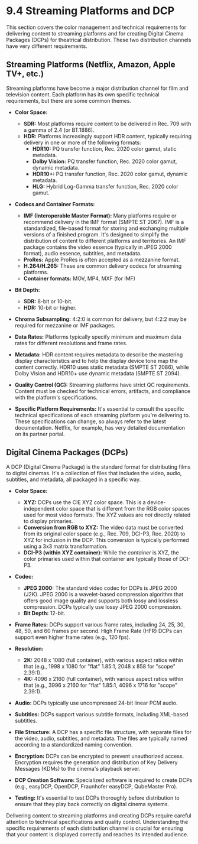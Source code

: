 # 9.4 Streaming Platforms and DCP

This section covers the color management and technical requirements for delivering content to streaming platforms and for creating Digital Cinema Packages (DCPs) for theatrical distribution. These two distribution channels have very different requirements.

## Streaming Platforms (Netflix, Amazon, Apple TV+, etc.)

Streaming platforms have become a major distribution channel for film and television content. Each platform has its own specific technical requirements, but there are some common themes.

*   **Color Space:**
    *   **SDR:** Most platforms require content to be delivered in Rec. 709 with a gamma of 2.4 (or BT.1886).
    *   **HDR:**  Platforms increasingly support HDR content, typically requiring delivery in one or more of the following formats:
        *   **HDR10:** PQ transfer function, Rec. 2020 color gamut, static metadata.
        *   **Dolby Vision:** PQ transfer function, Rec. 2020 color gamut, dynamic metadata.
        *   **HDR10+:** PQ transfer function, Rec. 2020 color gamut, dynamic metadata.
        *   **HLG:** Hybrid Log-Gamma transfer function, Rec. 2020 color gamut.

*   **Codecs and Container Formats:**
    *   **IMF (Interoperable Master Format):**  Many platforms require or recommend delivery in the IMF format (SMPTE ST 2067). IMF is a standardized, file-based format for storing and exchanging multiple versions of a finished program. It's designed to simplify the distribution of content to different platforms and territories. An IMF package contains the video essence (typically in JPEG 2000 format), audio essence, subtitles, and metadata.
    *   **ProRes:** Apple ProRes is often accepted as a mezzanine format.
    *   **H.264/H.265:** These are common delivery codecs for streaming platforms.
    * **Container formats:** MOV, MP4, MXF (for IMF)

*   **Bit Depth:**
    *   **SDR:** 8-bit or 10-bit.
    *   **HDR:** 10-bit or higher.

*   **Chroma Subsampling:** 4:2:0 is common for delivery, but 4:2:2 may be required for mezzanine or IMF packages.

*   **Data Rates:** Platforms typically specify minimum and maximum data rates for different resolutions and frame rates.

*   **Metadata:** HDR content requires metadata to describe the mastering display characteristics and to help the display device tone map the content correctly. HDR10 uses static metadata (SMPTE ST 2086), while Dolby Vision and HDR10+ use dynamic metadata (SMPTE ST 2094).

*   **Quality Control (QC):**  Streaming platforms have strict QC requirements. Content must be checked for technical errors, artifacts, and compliance with the platform's specifications.

* **Specific Platform Requirements:** It's essential to consult the specific technical specifications of each streaming platform you're delivering to. These specifications can change, so always refer to the latest documentation. Netflix, for example, has very detailed documentation on its partner portal.

## Digital Cinema Packages (DCPs)

A DCP (Digital Cinema Package) is the standard format for distributing films to digital cinemas. It's a collection of files that includes the video, audio, subtitles, and metadata, all packaged in a specific way.

*   **Color Space:**
    *   **XYZ:** DCPs use the CIE XYZ color space. This is a device-independent color space that is different from the RGB color spaces used for most video formats. The XYZ values are *not* directly related to display primaries.
    *   **Conversion from RGB to XYZ:** The video data must be converted from its original color space (e.g., Rec. 709, DCI-P3, Rec. 2020) to XYZ for inclusion in the DCP. This conversion is typically performed using a 3x3 matrix transformation.
    * **DCI-P3 (within XYZ container):** While the *container* is XYZ, the color primaries used within that container are typically those of DCI-P3.

*   **Codec:**
    *   **JPEG 2000:** The standard video codec for DCPs is JPEG 2000 (J2K). JPEG 2000 is a wavelet-based compression algorithm that offers good image quality and supports both lossy and lossless compression. DCPs typically use lossy JPEG 2000 compression.
    * **Bit Depth:** 12-bit.

*   **Frame Rates:** DCPs support various frame rates, including 24, 25, 30, 48, 50, and 60 frames per second. High Frame Rate (HFR) DCPs can support even higher frame rates (e.g., 120 fps).

*   **Resolution:**
    *   **2K:** 2048 x 1080 (full container), with various aspect ratios within that (e.g., 1998 x 1080 for "flat" 1.85:1, 2048 x 858 for "scope" 2.39:1).
    *   **4K:** 4096 x 2160 (full container), with various aspect ratios within that (e.g., 3996 x 2160 for "flat" 1.85:1, 4096 x 1716 for "scope" 2.39:1).

*   **Audio:** DCPs typically use uncompressed 24-bit linear PCM audio.

*   **Subtitles:** DCPs support various subtitle formats, including XML-based subtitles.

*   **File Structure:** A DCP has a specific file structure, with separate files for the video, audio, subtitles, and metadata. The files are typically named according to a standardized naming convention.

*   **Encryption:** DCPs can be encrypted to prevent unauthorized access. Encryption requires the generation and distribution of Key Delivery Messages (KDMs) to the cinema's playback server.

*   **DCP Creation Software:** Specialized software is required to create DCPs (e.g., easyDCP, OpenDCP, Fraunhofer easyDCP, QubeMaster Pro).

* **Testing:** It's essential to test DCPs thoroughly before distribution to ensure that they play back correctly on digital cinema systems.

Delivering content to streaming platforms and creating DCPs require careful attention to technical specifications and quality control. Understanding the specific requirements of each distribution channel is crucial for ensuring that your content is displayed correctly and reaches its intended audience.
